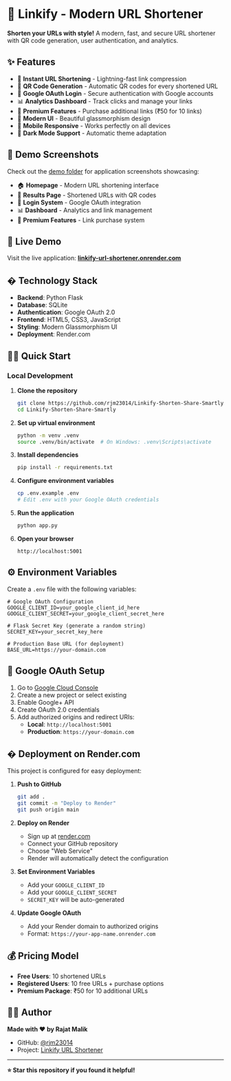 # 🔗 Linkify - Modern URL Shortener

**Shorten your URLs with style!** A modern, fast, and secure URL shortener with QR code generation, user authentication, and analytics.

## ✨ Features

- 🚀 **Instant URL Shortening** - Lightning-fast link compression
- 📱 **QR Code Generation** - Automatic QR codes for every shortened URL  
- 🔐 **Google OAuth Login** - Secure authentication with Google accounts
- 📊 **Analytics Dashboard** - Track clicks and manage your links
- 💎 **Premium Features** - Purchase additional links (₹50 for 10 links)
- 🎨 **Modern UI** - Beautiful glassmorphism design
- 📱 **Mobile Responsive** - Works perfectly on all devices
- 🌙 **Dark Mode Support** - Automatic theme adaptation

## 📸 Demo Screenshots

Check out the [demo folder](./demo/) for application screenshots showcasing:
- 🏠 **Homepage** - Modern URL shortening interface
- 🔗 **Results Page** - Shortened URLs with QR codes  
- 🔐 **Login System** - Google OAuth integration
- 📊 **Dashboard** - Analytics and link management
- 💎 **Premium Features** - Link purchase system

## 🚀 Live Demo

Visit the live application: **[linkify-url-shortener.onrender.com](https://linkify-url-shortener.onrender.com)**

## �️ Technology Stack

- **Backend**: Python Flask
- **Database**: SQLite  
- **Authentication**: Google OAuth 2.0
- **Frontend**: HTML5, CSS3, JavaScript
- **Styling**: Modern Glassmorphism UI
- **Deployment**: Render.com

## 🏃‍♂️ Quick Start

### Local Development

1. **Clone the repository**
   ```bash
   git clone https://github.com/rjm23014/Linkify-Shorten-Share-Smartly.git
   cd Linkify-Shorten-Share-Smartly
   ```

2. **Set up virtual environment**
   ```bash
   python -m venv .venv
   source .venv/bin/activate  # On Windows: .venv\Scripts\activate
   ```

3. **Install dependencies**
   ```bash
   pip install -r requirements.txt
   ```

4. **Configure environment variables**
   ```bash
   cp .env.example .env
   # Edit .env with your Google OAuth credentials
   ```

5. **Run the application**
   ```bash
   python app.py
   ```

6. **Open your browser**
   ```
   http://localhost:5001
   ```

## ⚙️ Environment Variables

Create a `.env` file with the following variables:

```env
# Google OAuth Configuration
GOOGLE_CLIENT_ID=your_google_client_id_here
GOOGLE_CLIENT_SECRET=your_google_client_secret_here

# Flask Secret Key (generate a random string)
SECRET_KEY=your_secret_key_here

# Production Base URL (for deployment)
BASE_URL=https://your-domain.com
```

## 🔐 Google OAuth Setup

1. Go to [Google Cloud Console](https://console.cloud.google.com/)
2. Create a new project or select existing
3. Enable Google+ API
4. Create OAuth 2.0 credentials
5. Add authorized origins and redirect URIs:
   - **Local**: `http://localhost:5001`
   - **Production**: `https://your-domain.com`

## � Deployment on Render.com

This project is configured for easy deployment:

1. **Push to GitHub**
   ```bash
   git add .
   git commit -m "Deploy to Render"
   git push origin main
   ```

2. **Deploy on Render**
   - Sign up at [render.com](https://render.com)
   - Connect your GitHub repository
   - Choose "Web Service"
   - Render will automatically detect the configuration

3. **Set Environment Variables**
   - Add your `GOOGLE_CLIENT_ID`
   - Add your `GOOGLE_CLIENT_SECRET`
   - `SECRET_KEY` will be auto-generated

4. **Update Google OAuth**
   - Add your Render domain to authorized origins
   - Format: `https://your-app-name.onrender.com`

## 💰 Pricing Model

- **Free Users**: 10 shortened URLs
- **Registered Users**: 10 free URLs + purchase options
- **Premium Package**: ₹50 for 10 additional URLs

## 👨‍💻 Author

**Made with ❤️ by Rajat Malik**

- GitHub: [@rjm23014](https://github.com/rjm23014)
- Project: [Linkify URL Shortener](https://github.com/rjm23014/Linkify-Shorten-Share-Smartly)

---

**⭐ Star this repository if you found it helpful!**
